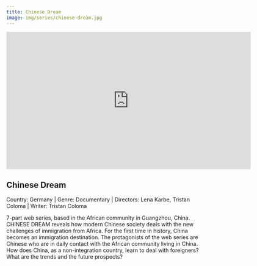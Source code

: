 ```yaml
---
title: Chinese Dream
image: img/series/chinese-dream.jpg
---
```

<iframe src="https://player.vimeo.com/video/276588917?title=0&byline=0&portrait=0" width="640" height="360" frameborder="0" allow="autoplay; fullscreen" allowfullscreen></iframe>

## Chinese Dream
Country: Germany | Genre: Documentary | Directors: Lena Karbe, Tristan Coloma | Writer: Tristan Coloma

7-part web series, based in the African community in Guangzhou, China. CHINESE DREAM reveals how modern Chinese society deals with the new challenges of immigration from Africa. For the first time in history, China becomes an immigration destination. The protagonists of the web series are Chinese who are in daily contact with the African community living in China. How does China, as a non-integration country, learn to deal with foreigners? What are the trends and the future prospects?